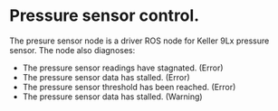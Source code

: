 # Pressure sensor control.
The presure sensor node is a driver ROS node for Keller 9Lx pressure sensor.
The node also diagnoses:
  - The pressure sensor readings have stagnated. (Error)
  - The pressure sensor data has stalled. (Error)
  - The pressure sensor threshold has been reached. (Error)
  - The pressure sensor data has stalled. (Warning)
